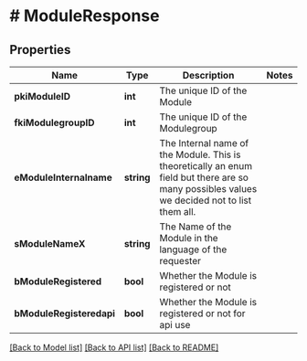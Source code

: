 # # ModuleResponse

## Properties

Name | Type | Description | Notes
------------ | ------------- | ------------- | -------------
**pkiModuleID** | **int** | The unique ID of the Module |
**fkiModulegroupID** | **int** | The unique ID of the Modulegroup |
**eModuleInternalname** | **string** | The Internal name of the Module.  This is theoretically an enum field but there are so many possibles values we decided not to list them all. |
**sModuleNameX** | **string** | The Name of the Module in the language of the requester |
**bModuleRegistered** | **bool** | Whether the Module is registered or not |
**bModuleRegisteredapi** | **bool** | Whether the Module is registered or not for api use |

[[Back to Model list]](../../README.md#models) [[Back to API list]](../../README.md#endpoints) [[Back to README]](../../README.md)
